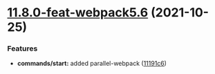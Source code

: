 # [11.8.0-feat-webpack5.6](https://github.com/alfa-laboratory/arui-scripts/compare/v11.8.0-feat-webpack5.5...v11.8.0-feat-webpack5.6) (2021-10-25)


### Features

* **commands/start:** added parallel-webpack ([11191c6](https://github.com/alfa-laboratory/arui-scripts/commit/11191c6039135398d3c35c20b21bdbabe79d8198))
